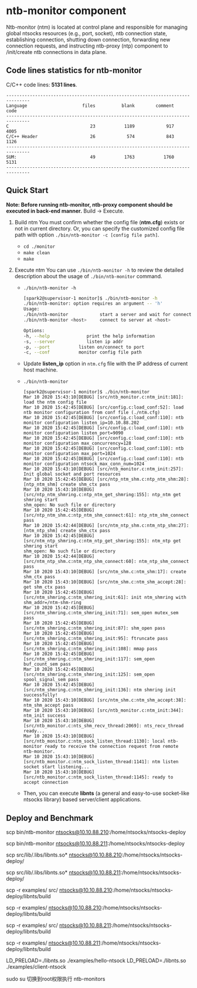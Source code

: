 
# ntb-monitor component

Ntb-monitor (ntm) is located at control plane and responsible for managing global ntsocks resources (e.g., port, socket), ntb connection state, establishing connection, shutting down connection, forwarding new connection requests, and instructing ntb-proxy (ntp) component to /init/create ntb connections in data plane.


## Code lines statistics for ntb-monitor

C/C++ code lines: **5131 lines**.

```
-------------------------------------------------------------------------------
Language                     files          blank        comment           code
-------------------------------------------------------------------------------
C                               23           1189            917           4005
C/C++ Header                    26            574            843           1126
-------------------------------------------------------------------------------
SUM:                            49           1763           1760           5131
-------------------------------------------------------------------------------
```



## Quick Start
**Note: Before running ntb-monitor, ntb-proxy component should be executed in back-end manner.**
Build -> Execute.

1. Build ntm
You must confirm whether the config file (**ntm.cfg**) exists or not in current directory. Or, you can specify the customized config file path with option `./bin/ntb-monitor -c [config file path]`.

    - `cd ./monitor`
    - `make clean`
    - `make`


2. Execute ntm
You can use `./bin/ntb-monitor -h` to review the detailed description about the usage of `./bin/ntb-monitor` command.

    - `./bin/ntb-monitor -h`
        ```sh
        [spark2@supervisor-1 monitor]$ ./bin/ntb-monitor -h
        ./bin/ntb-monitor: option requires an argument -- 'h'
        Usage:
        ./bin/ntb-monitor            start a server and wait for connection
        ./bin/ntb-monitor <host>     connect to server at <host>

        Options:
        -h, --help        	  	print the help information
        -s, --server 			listen ip addr
        -p, --port 			 listen on/connect to port
        -c, --conf			 monitor config file path
        ```

    - Update **listen_ip** option in `ntm.cfg` file with the IP address of current host machine.

    - `./bin/ntb-monitor`

        ```
        [spark2@supervisor-1 monitor]$ ./bin/ntb-monitor 
        Mar 10 2020 15:43:10[DEBUG] [src/ntb_monitor.c:ntm_init:181]: load the ntm config file
        Mar 10 2020 15:42:45[DEBUG] [src/config.c:load_conf:52]: load ntb monitor configuration from conf file (./ntm.cfg)
        Mar 10 2020 15:42:45[DEBUG] [src/config.c:load_conf:110]: ntb monitor configuration listen_ip=10.10.88.202
        Mar 10 2020 15:42:45[DEBUG] [src/config.c:load_conf:110]: ntb monitor configuration listen_port=9090
        Mar 10 2020 15:42:45[DEBUG] [src/config.c:load_conf:110]: ntb monitor configuration max_concurrency=128
        Mar 10 2020 15:42:45[DEBUG] [src/config.c:load_conf:110]: ntb monitor configuration max_port=1024
        Mar 10 2020 15:42:45[DEBUG] [src/config.c:load_conf:110]: ntb monitor configuration ntsock_max_conn_num=1024
        Mar 10 2020 15:43:10[DEBUG] [src/ntb_monitor.c:ntm_init:257]: Init global socket and port resources
        Mar 10 2020 15:42:45[DEBUG] [src/ntp_ntm_shm.c:ntp_ntm_shm:28]: [ntp_ntm_shm] create shm_ctx pass
        Mar 10 2020 15:43:10[DEBUG] [src/ntp_ntm_shmring.c:ntp_ntm_get_shmring:155]: ntp_ntm get shmring start
        shm_open: No such file or directory
        Mar 10 2020 15:42:45[DEBUG] [src/ntp_ntm_shm.c:ntp_ntm_shm_connect:61]: ntp_ntm_shm_connect pass
        Mar 10 2020 15:42:44[DEBUG] [src/ntm_ntp_shm.c:ntm_ntp_shm:27]: [ntm_ntp_shm] create shm_ctx pass
        Mar 10 2020 15:42:45[DEBUG] [src/ntm_ntp_shmring.c:ntm_ntp_get_shmring:155]: ntm_ntp get shmring start
        shm_open: No such file or directory
        Mar 10 2020 15:42:44[DEBUG] [src/ntm_ntp_shm.c:ntm_ntp_shm_connect:60]: ntm_ntp_shm_connect pass
        Mar 10 2020 15:43:10[DEBUG] [src/ntm_shm.c:ntm_shm:17]: create shm_ctx pass
        Mar 10 2020 15:43:10[DEBUG] [src/ntm_shm.c:ntm_shm_accept:28]: get shm_ctx pass 
        Mar 10 2020 15:42:45[DEBUG] [src/ntm_shmring.c:ntm_shmring_init:61]: init ntm_shmring with shm_addr=/ntm-shm-ring
        Mar 10 2020 15:42:45[DEBUG] [src/ntm_shmring.c:ntm_shmring_init:71]: sem_open mutex_sem pass
        Mar 10 2020 15:42:45[DEBUG] [src/ntm_shmring.c:ntm_shmring_init:87]: shm_open pass
        Mar 10 2020 15:42:45[DEBUG] [src/ntm_shmring.c:ntm_shmring_init:95]: ftruncate pass
        Mar 10 2020 15:42:45[DEBUG] [src/ntm_shmring.c:ntm_shmring_init:108]: mmap pass
        Mar 10 2020 15:42:45[DEBUG] [src/ntm_shmring.c:ntm_shmring_init:117]: sem_open buf_count_sem pass
        Mar 10 2020 15:42:45[DEBUG] [src/ntm_shmring.c:ntm_shmring_init:125]: sem_open spool_signal_sem pass
        Mar 10 2020 15:42:45[DEBUG] [src/ntm_shmring.c:ntm_shmring_init:136]: ntm shmring init successfully!
        Mar 10 2020 15:43:10[DEBUG] [src/ntm_shm.c:ntm_shm_accept:38]: ntm_shm_accept pass
        Mar 10 2020 15:43:10[DEBUG] [src/ntb_monitor.c:ntm_init:344]: ntm_init success
        Mar 10 2020 15:43:10[DEBUG] [src/ntb_monitor.c:nts_shm_recv_thread:2069]: nts_recv_thread ready...
        Mar 10 2020 15:43:10[DEBUG] [src/ntb_monitor.c:ntm_sock_listen_thread:1130]: local ntb-monitor ready to receive the connection request from remote ntb-monitor.
        Mar 10 2020 15:43:10[DEBUG] [src/ntb_monitor.c:ntm_sock_listen_thread:1141]: ntm listen socket start listening...
        Mar 10 2020 15:43:10[DEBUG] [src/ntb_monitor.c:ntm_sock_listen_thread:1145]: ready to accept connection
        ```

    - Then, you can execute **libnts** (a general and easy-to-use socket-like ntsocks library) based server/client applications.



## Deploy and Benchmark

scp bin/ntb-monitor ntsocks@10.10.88.210:/home/ntsocks/ntsocks-deploy

scp bin/ntb-monitor ntsocks@10.10.88.211:/home/ntsocks/ntsocks-deploy

scp src/lib/.libs/libnts.so* ntsocks@10.10.88.210:/home/ntsocks/ntsocks-deploy/

scp src/lib/.libs/libnts.so* ntsocks@10.10.88.211:/home/ntsocks/ntsocks-deploy/

scp -r examples/ src/ ntsocks@10.10.88.210:/home/ntsocks/ntsocks-deploy/libnts/build

scp -r examples/ ntsocks@10.10.88.210:/home/ntsocks/ntsocks-deploy/libnts/build

scp -r examples/ src/ ntsocks@10.10.88.211:/home/ntsocks/ntsocks-deploy/libnts/build

scp -r examples/ ntsocks@10.10.88.211:/home/ntsocks/ntsocks-deploy/libnts/build

LD_PRELOAD=./libnts.so ./examples/hello-ntsock
LD_PRELOAD=./libnts.so ./examples/client-ntsock

sudo su 切换到root权限执行 ntb-monitors

